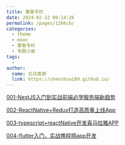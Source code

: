 ```yaml
---
title: 慕客专栏
date: 2024-02-22 09:14:26
permalink: /pages/1266cb/
categories:
  - theme
  - mooc
  - 慕客专栏
  - 专题小册
tags:
  -
author:
  name: 北鸟南游
  link: https://shenshuai89.github.io/
---
```



[001-NestJS入门到实战前端必学服务端新趋势](./001-NestJS入门到实战前端必学服务端新趋势.md)

[002-ReactNative+Redux打造高质量上线App](./002-ReactNative+Redux打造高质量上线App.md)

[003-typescript+reactNative开发喜马拉雅APP](./003-typescript+reactNative开发喜马拉雅APP.md)

[004-flutter入门，实战携程网app开发](./004-flutter入门，实战携程网app开发.md)